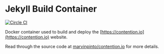 # Jekyll Build Container

[![Circle CI](https://circleci.com/gh/marvinpinto/docker-jekyll.svg?style=svg)](https://circleci.com/gh/marvinpinto/docker-jekyll)

Docker container used to build and deploy the
[https://contention.io](https://contention.io) website.

Read through the source code at
[marvinpinto/contention.io](https://github.com/marvinpinto/contention.io) for
more details.
